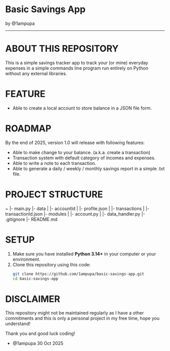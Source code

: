 # Basic Savings App
by @1ampupa

---

# ABOUT THIS REPOSITORY
This is a simple savings tracker app to track your (or mine) everyday expenses in
a simple commands line program run entirely on Python without any external libraries.

# FEATURE

- Able to create a local account to store balance in a JSON file form.

# ROADMAP

By the end of 2025, version 1.0 will release with following features:

- Able to make change to your balance. (a.k.a. create a transaction)
- Transaction system with default category of incomes and expenses.
- Able to write a note to each transaction.
- Able to generate a daily / weekly / monthly savings report in a simple .txt file.

# PROJECT STRUCTURE
~ 
|- main.py 
|- data 
|  |- accountId 
|  |- profile.json 
|  |- transactions 
|     |- transactionId.json
|- modules 
|  |- account.py 
|  |- data_handler.py 
|- .gitignore 
|- README.md

# SETUP

1. Make sure you have installed **Python 3.14+** in your computer or your environment.
2. Clone this repository using this code:
   ```bash
   git clone https://github.com/1ampupa/basic-savings-app.git
   cd basic-savings-app

# DISCLAIMER
This repository might not be maintained regularly as I have a other commitments and this is only a personal project in my free time, hope you understand!

Thank you and good luck coding!

- @1ampupa
30 Oct 2025
